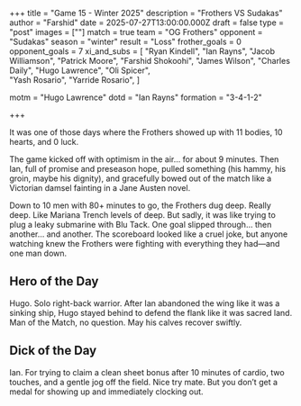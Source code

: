 +++ 
title = "Game 15 - Winter 2025"
description = "Frothers VS Sudakas"
author = "Farshid"
date = 2025-07-27T13:00:00.000Z
draft = false
type = "post"
images = [""]
match = true
team = "OG Frothers"
opponent = "Sudakas"
season = "winter"
result = "Loss"
frother_goals = 0
opponent_goals = 7
xi_and_subs = [
 "Ryan Kindell",
 "Ian Rayns",
 "Jacob Williamson",
 "Patrick Moore",
 "Farshid Shokoohi", 
 "James Wilson",
 "Charles Daily", 
 "Hugo Lawrence", 
 "Oli Spicer",  
"Yash Rosario",
"Yarride Rosario",
]

motm = "Hugo Lawrence"
dotd = "Ian Rayns"
formation = "3-4-1-2"

+++

It was one of those days where the Frothers showed up with 11 bodies, 10 hearts, and 0 luck.

The game kicked off with optimism in the air… for about 9 minutes. Then Ian, full of promise and preseason hope, pulled something (his hammy, his groin, maybe his dignity), and gracefully bowed out of the match like a Victorian damsel fainting in a Jane Austen novel.

Down to 10 men with 80+ minutes to go, the Frothers dug deep. Really deep. Like Mariana Trench levels of deep.
But sadly, it was like trying to plug a leaky submarine with Blu Tack. One goal slipped through… then another… and another.
The scoreboard looked like a cruel joke, but anyone watching knew the Frothers were fighting with everything they had—and one man down.

## Hero of the Day

Hugo. Solo right-back warrior. After Ian abandoned the wing like it was a sinking ship, Hugo stayed behind to defend the flank like it was sacred land. Man of the Match, no question. May his calves recover swiftly.

## Dick of the Day

Ian. For trying to claim a clean sheet bonus after 10 minutes of cardio, two touches, and a gentle jog off the field.
Nice try mate. But you don’t get a medal for showing up and immediately clocking out.
